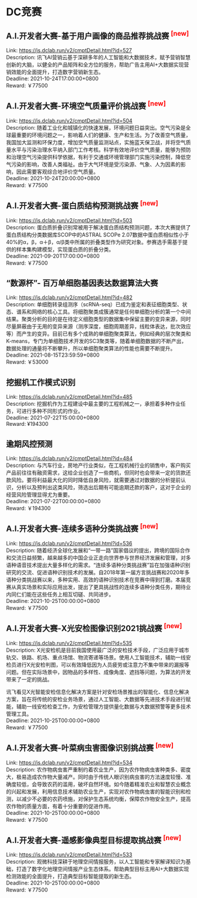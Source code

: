# DC竞赛



## A.I.开发者大赛-基于用户画像的商品推荐挑战赛 <sup style="color:red">[new]<sup>  

Link: https://js.dclab.run/v2/cmptDetail.html?id=527  
Description: 讯飞AI营销云基于深耕多年的人工智能和大数据技术，赋予营销智慧创新的大脑，以健全的产品矩阵和全方位的服务，帮助广告主用AI+大数据实现营销效能的全面提升，打造数字营销新生态。  
Deadline: 2021-10-24T17:00:00+0800  
Reward: ￥77500  


## A.I.开发者大赛-环境空气质量评价挑战赛 <sup style="color:red">[new]<sup>  

Link: https://js.dclab.run/v2/cmptDetail.html?id=504  
Description: 随着工业化和城镇化的快速发展，环境问题日益突出。空气污染是全球最重要的环境问题之一，影响着人们的健康、生产和生活。为了改善空气质量，我国加大监测和环保力度，增加空气质量监测站点，实施蓝天保卫战，并将空气质量水平与污染治理水平纳入部门工作考核。科学有效地评价空气质量，能够为预防和治理空气污染提供科学依据，有利于交通或环境管理部门实施污染控制，降低空气污染的影响，改善人类福祉。由于大气环境是受污染源、气象、人为因素的影响，因此需要客观综合地评价空气质量。  
Deadline: 2021-10-24T20:00:00+0800  
Reward: ￥77500  


## A.I.开发者大赛-蛋白质结构预测挑战赛 <sup style="color:red">[new]<sup>  

Link: https://js.dclab.run/v2/cmptDetail.html?id=503  
Description: 蛋白质折叠识别常被用于解决蛋白质结构预测问题，本次大赛提供了蛋白质结构分类数据库SCOP中的ASTRAL SCOPe 2.07数据中蛋白质相似性小于40%的α，β，α＋β，α/β类中所属的折叠类型作为研究对象。参赛选手需基于提供的样本集构建模型，实现蛋白质的折叠分类。  
Deadline: 2021-09-20T17:00:00+0800  
Reward: ￥77500  


## “数源杯”- 百万单细胞基因表达数据算法大赛

Link: https://js.dclab.run/v2/cmptDetail.html?id=482  
Description: 单细胞转录组测序（scRNA-seq）已成为鉴定和表征细胞类型、状态、谱系和网络的核心工具。将细胞聚类成簇通常是任何单细胞分析的第一个中间结果。聚类分析的目的是在待定义细胞类型的数据集中保留主要的变异来源，同时尽量屏蔽由于无用的变异来源（测序深度，细胞周期差异，线粒体表达，批次效应等）而产生的变异。目前已有多个成熟的单细胞聚类算法，例如经典的层次聚类和K-means，专门为单细胞技术开发的SC3聚类等，随着单细胞数据的不断产出，数据处理的通量将不断攀升，所以单细胞聚类算法的性能也需要不断提升。  
Deadline: 2021-08-15T23:59:59+0800  
Reward: ￥53000  


## 挖掘机工作模式识别

Link: https://js.dclab.run/v2/cmptDetail.html?id=485  
Description: 挖掘机作为工程建设中最主要的工程机械之一，承担着多种作业任务，可进行多种不同形式的作业。   
Deadline: 2021-07-22T15:00:00+0800  
Reward: ¥194300  


## 逾期风控预测

Link: https://js.dclab.run/v2/cmptDetail.html?id=484  
Description: 与汽车行业，房地产行业类似，在工程机械行业的销售中，客户购买产品前往往有融资需求，这给企业创造了一些商机，但同时也会带来一定的货款还款风险。要将利益最大化的同时降低自身风险，就需要通过对数据的分析提前认识，分析以及预判出这类风险，筛选出后期有可能逾期还款的客户，这对于企业的经营风险管理显得尤为重要。  
Deadline: 2021-07-22T00:00:00+0800  
Reward: ￥194300  


## A.I.开发者大赛-连续多语种分类挑战赛 <sup style="color:red">[new]<sup>  

Link: https://js.dclab.run/v2/cmptDetail.html?id=536  
Description: 随着经济全球化发展和“一带一路”国家倡议的提出，跨境的国际合作和交流日益频繁，越来越多的中国企业正走向世界参与世界经济发展和管理，对多语种语音技术提出大量多样化的需求。“连续多语种分类挑战赛”旨在加强语种识别研究的交流、促进语种识别技术的发展。自2018年第一届方言挑战赛和2020年多语种分类挑战赛以来，多种实用、高效的语种识别技术在竞赛中得到打磨。本届竞赛从真实场景和实际应用出发，提出了更具挑战性的连续多语种分类任务，期待业内同仁们能在这些任务上相互切磋、共同进步。  
Deadline: 2021-10-25T00:00:00+0800  
Reward: ￥77500  


## A.I.开发者大赛-X光安检图像识别2021挑战赛 <sup style="color:red">[new]<sup>  

Link: https://js.dclab.run/v2/cmptDetail.html?id=535  
Description: X光安检机是目前我国使用最广泛的安检技术手段，广泛应用于城市轨交、铁路、机场、重点场馆、物流寄递等场景。使用人工智能技术，辅助一线安检员进行X光安检判图，可以有效降低因为人员疲劳或注意力不集中带来的漏报等问题。但在实际场景中，因物品的多样性、成像角度、遮挡等问题，为算法的开发带来了一定的挑战。

讯飞看见X光智能安检信息化解决方案是针对安检场景推出的智能化、信息化解决方案，旨在将传统的安检业务场景，通过人工智能、大数据等先进技术手段进行赋能，辅助一线安检检查工作，为安检管理方提供量化数据与大数据预警等更多技术管理工具。  
Deadline: 2021-10-25T00:00:00+0800  
Reward: ￥77500  


## A.I.开发者大赛-叶菜病虫害图像识别挑战赛 <sup style="color:red">[new]<sup>  

Link: https://js.dclab.run/v2/cmptDetail.html?id=534  
Description: 农作物病虫害严重制约着农业生产，因为农作物病虫害种类多、密度大，极易造成农作物大量减产。同时由于传统人眼识别病虫害的方法速度较慢、准确度较低，会导致农药的滥用，破坏自然环境。如今随着精准农业和智慧农业概念的兴起和发展，利用信息技术辅助农业生产，实现对农作物病虫害的智能识别和检测，以减少不必要的农药喷施，对保护生态系统均衡，保障农作物安全生产，提高农作物的质量方面，有着十分重要的促进作用。  
Deadline: 2021-10-25T00:00:00+0800  
Reward: ￥77500  


## A.I.开发者大赛-遥感影像典型目标提取挑战赛 <sup style="color:red">[new]<sup>  

Link: https://js.dclab.run/v2/cmptDetail.html?id=533  
Description: 观微科技深耕于地理空间情报服务，以人工智能和专家解译知识为基础，打造了数字化地理空间情报产业生态体系。帮助典型目标主用AI+大数据实现检测效能的全面提升，打造典型目标智能提取的新生态。  
Deadline: 2021-10-25T00:00:00+0800  
Reward: ￥77500  


